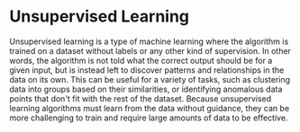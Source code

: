 # Unsupervised Learning

Unsupervised learning is a type of machine learning where the algorithm is trained on a dataset without labels or any other kind of supervision. In other words, the algorithm is not told what the correct output should be for a given input, but is instead left to discover patterns and relationships in the data on its own. This can be useful for a variety of tasks, such as clustering data into groups based on their similarities, or identifying anomalous data points that don't fit with the rest of the dataset. Because unsupervised learning algorithms must learn from the data without guidance, they can be more challenging to train and require large amounts of data to be effective.
